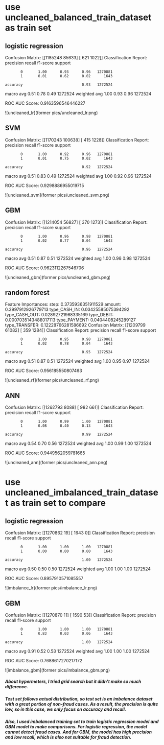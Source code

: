 # use uncleaned_balanced_train_dataset as train set

## logistic regression

Confusion Matrix:
[[1185248   85633]
 [    621    1022]]
Classification Report:
              precision    recall  f1-score   support

           0       1.00      0.93      0.96   1270881
           1       0.01      0.62      0.02      1643
    
    accuracy                           0.93   1272524

   macro avg       0.51      0.78      0.49   1272524
weighted avg       1.00      0.93      0.96   1272524

ROC AUC Score:
0.9163596546446227

![uncleaned_lr](former pics/uncleaned_lr.png)

## SVM

Confusion Matrix:
[[1170243  100638]
 [    415    1228]]
Classification Report:
              precision    recall  f1-score   support

           0       1.00      0.92      0.96   1270881
           1       0.01      0.75      0.02      1643
    
    accuracy                           0.92   1272524

   macro avg       0.51      0.83      0.49   1272524
weighted avg       1.00      0.92      0.96   1272524

ROC AUC Score:
0.9298886955019715

![uncleaned_svm](former pics/uncleaned_svm.png)

## GBM

Confusion Matrix:
[[1214054   56827]
 [    370    1273]]
Classification Report:
              precision    recall  f1-score   support

           0       1.00      0.96      0.98   1270881
           1       0.02      0.77      0.04      1643
    
    accuracy                           0.96   1272524

   macro avg       0.51      0.87      0.51   1272524
weighted avg       1.00      0.96      0.98   1272524

ROC AUC Score:
0.9623112267546706

![uncleaned_gbm](former pics/uncleaned_gbm.png)

## random forest

Feature Importances:
step: 0.3735936351911529
amount: 0.3997912926779713
type_CASH_IN: 0.03425585075394292
type_CASH_OUT: 0.02892721968335169
type_DEBIT: 0.0007035143488017113
type_PAYMENT: 0.0404408245289127
type_TRANSFER: 0.12228766281586692
Confusion Matrix:
[[1209799   61082]
 [    359    1284]]
Classification Report:
              precision    recall  f1-score   support

           0       1.00      0.95      0.98   1270881
           1       0.02      0.78      0.04      1643
    
    accuracy                           0.95   1272524

   macro avg       0.51      0.87      0.51   1272524
weighted avg       1.00      0.95      0.97   1272524

ROC AUC Score:
0.956185550807463

![uncleaned_rf](former pics/uncleaned_rf.png)

## ANN

Confusion Matrix:
[[1262793    8088]
 [    982     661]]
Classification Report:
              precision    recall  f1-score   support

           0       1.00      0.99      1.00   1270881
           1       0.08      0.40      0.13      1643
    
    accuracy                           0.99   1272524

   macro avg       0.54      0.70      0.56   1272524
weighted avg       1.00      0.99      1.00   1272524

ROC AUC Score:
0.9449562059781665

![uncleaned_ann](former pics/uncleaned_ann.png)

# use uncleaned_imbalanced_train_dataset as train set to compare

## logistic regression

Confusion Matrix:
[[1270862      19]
 [   1643       0]]
Classification Report:
              precision    recall  f1-score   support

           0       1.00      1.00      1.00   1270881
           1       0.00      0.00      0.00      1643
    
    accuracy                           1.00   1272524
   macro avg       0.50      0.50      0.50   1272524
weighted avg       1.00      1.00      1.00   1272524

ROC AUC Score:
0.8957910571085557

![imbalance_lr](former pics/imbalance_lr.png)

## GBM

Confusion Matrix:
[[1270870      11]
 [   1590      53]]
Classification Report:
              precision    recall  f1-score   support

           0       1.00      1.00      1.00   1270881
           1       0.83      0.03      0.06      1643
    
    accuracy                           1.00   1272524
   macro avg       0.91      0.52      0.53   1272524
weighted avg       1.00      1.00      1.00   1272524

ROC AUC Score:
0.7688617270217172

![imbalance_gbm](former pics/imbalance_gbm.png)

##### About hypermeters, I tried grid search but it didn't make so much difference.

##### Test set follows actual distribution, so test set is an imbalance dataset with a great portion of non-fraud cases. As a result, the precision is quite low, so in this case, we only focus on accuracy and recall.

##### Also, I used imbalanced training set to train logistic regression model and GBM model to make comparisons. For logistic regression, the model cannot detect fraud cases. And for GBM, the model has high precision and low recall, which is also not suitable for fraud detection.
